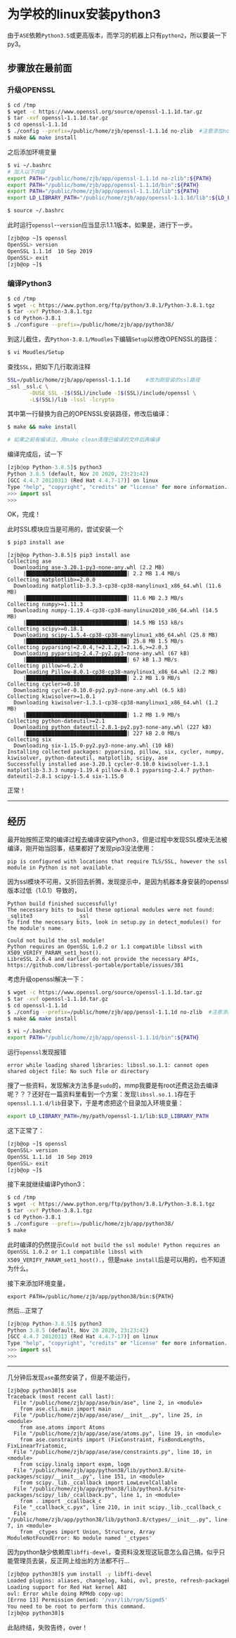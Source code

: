 # 为学校的linux安装python3

由于`ASE`依赖`Python3.5`或更高版本，而学习的机器上只有`python2`，所以要装一下py3。

## 步骤放在最前面

### 升级OPENSSL

```bash
$ cd /tmp
$ wget -c https://www.openssl.org/source/openssl-1.1.1d.tar.gz
$ tar -xvf openssl-1.1.1d.tar.gz
$ cd openssl-1.1.1d
$ ./config --prefix=/public/home/zjb/openssl-1.1.1d no-zlib  #注意添加no-zlib
$ make && make install
```

之后添加环境变量

```bash
$ vi ~/.bashrc
# 加入以下内容
export PATH="/public/home/zjb/app/openssl-1.1.1d no-zlib":${PATH}
export PATH="/public/home/zjb/app/openssl-1.1.1d/bin":${PATH}
export PATH="/public/home/zjb/app/openssl-1.1.1d/lib":${PATH}
export LD_LIBRARY_PATH="/public/home/zjb/app/openssl-1.1.1d/lib":${LD_LIBRARY_PATH}

$ source ~/.bashrc
```

此时运行`openssl`--`version`应当显示1.1.1版本，如果是，进行下一步。

```bash
[zjb@op ~]$ openssl
OpenSSL> version
OpenSSL 1.1.1d  10 Sep 2019
OpenSSL> exit
[zjb@op ~]$ 
```

### 编译Python3

```bash
$ cd /tmp
$ wget -c https://www.python.org/ftp/python/3.8.1/Python-3.8.1.tgz
$ tar -xvf Python-3.8.1.tgz
$ cd Python-3.8.1
$ ./configure --prefix=/public/home/zjb/app/python38/
```

到这儿截住，去`Python-3.8.1/Moudles`下编辑`Setup`以修改OPENSSL的路径：

```bash
$ vi Moudles/Setup
```

查找`SSL`，把如下几行取消注释

```bash
SSL=/public/home/zjb/app/openssl-1.1.1d     #改为刚安装的ssl路径
_ssl _ssl.c \
       -DUSE_SSL -I$(SSL)/include -I$(SSL)/include/openssl \
       -L$(SSL)/lib -lssl -lcrypto
```

其中第一行替换为自己的OPENSSL安装路径，修改后编译：

```bash
$ make && make install

# 如果之前有编译过，用make clean清理已编译的文件后再编译
```

编译完成后，试一下

```python
[zjb@op Python-3.8.5]$ python3
Python 3.8.5 (default, Nov 20 2020, 23:23:42) 
[GCC 4.4.7 20120313 (Red Hat 4.4.7-17)] on linux
Type "help", "copyright", "credits" or "license" for more information.
>>> import ssl
>>> 
```

OK，完成！

此时SSL模块应当是可用的，尝试安装一个

```bash
$ pip3 install ase
```

```
[zjb@op Python-3.8.5]$ pip3 install ase
Collecting ase
  Downloading ase-3.20.1-py3-none-any.whl (2.2 MB)
     |████████████████████████████████| 2.2 MB 1.4 MB/s 
Collecting matplotlib>=2.0.0
  Downloading matplotlib-3.3.3-cp38-cp38-manylinux1_x86_64.whl (11.6 MB)
     |████████████████████████████████| 11.6 MB 2.3 MB/s 
Collecting numpy>=1.11.3
  Downloading numpy-1.19.4-cp38-cp38-manylinux2010_x86_64.whl (14.5 MB)
     |████████████████████████████████| 14.5 MB 153 kB/s 
Collecting scipy>=0.18.1
  Downloading scipy-1.5.4-cp38-cp38-manylinux1_x86_64.whl (25.8 MB)
     |████████████████████████████████| 25.8 MB 1.5 MB/s 
Collecting pyparsing!=2.0.4,!=2.1.2,!=2.1.6,>=2.0.3
  Downloading pyparsing-2.4.7-py2.py3-none-any.whl (67 kB)
     |████████████████████████████████| 67 kB 1.3 MB/s 
Collecting pillow>=6.2.0
  Downloading Pillow-8.0.1-cp38-cp38-manylinux1_x86_64.whl (2.2 MB)
     |████████████████████████████████| 2.2 MB 1.9 MB/s 
Collecting cycler>=0.10
  Downloading cycler-0.10.0-py2.py3-none-any.whl (6.5 kB)
Collecting kiwisolver>=1.0.1
  Downloading kiwisolver-1.3.1-cp38-cp38-manylinux1_x86_64.whl (1.2 MB)
     |████████████████████████████████| 1.2 MB 1.9 MB/s 
Collecting python-dateutil>=2.1
  Downloading python_dateutil-2.8.1-py2.py3-none-any.whl (227 kB)
     |████████████████████████████████| 227 kB 2.0 MB/s 
Collecting six
  Downloading six-1.15.0-py2.py3-none-any.whl (10 kB)
Installing collected packages: pyparsing, pillow, six, cycler, numpy, kiwisolver, python-dateutil, matplotlib, scipy, ase
Successfully installed ase-3.20.1 cycler-0.10.0 kiwisolver-1.3.1 matplotlib-3.3.3 numpy-1.19.4 pillow-8.0.1 pyparsing-2.4.7 python-dateutil-2.8.1 scipy-1.5.4 six-1.15.0
```

正常！



---



## 经历

最开始按照正常的编译过程去编译安装Python3，但是过程中发现SSL模块无法被编译，刚开始当回事，结果都好了发现pip3没法使用：

```
pip is configured with locations that require TLS/SSL, however the ssl module in Python is not available.
```

因为ssl模块不可用，又折回去折腾，发现提示中，是因为机器本身安装的openssl版本过低（1.0.1）导致的，

```
Python build finished successfully!
The necessary bits to build these optional modules were not found:
_sqlite3              _ssl                                     
To find the necessary bits, look in setup.py in detect_modules() for the module's name.

Could not build the ssl module!
Python requires an OpenSSL 1.0.2 or 1.1 compatible libssl with X509_VERIFY_PARAM_set1_host().
LibreSSL 2.6.4 and earlier do not provide the necessary APIs, https://github.com/libressl-portable/portable/issues/381
```

考虑升级openssl解决一下：

```bash
$ wget -c https://www.openssl.org/source/openssl-1.1.1d.tar.gz
$ tar -xvf openssl-1.1.1d.tar.gz
$ cd openssl-1.1.1d
$ ./config --prefix=/public/home/zjb/app/penssl-1.1.1d no-zlib  #注意添加no-zlib
$ make && make install

$ vi ~/.bashrc
export PATH="/public/home/zjb/app/openssl-1.1.1d/bin":${PATH}
```

运行`openssl`发现报错

```
error while loading shared libraries: libssl.so.1.1: cannot open shared object file: No such file or directory
```

搜了一些资料，发现解决方法多是`sudo`的，mmp我要是有root还费这劲去编译呢？？？还好在一篇资料里看到一个方案：发现`libssl.so.1.1`存在于`openssl.1.1.d/lib`目录下，于是考虑把这个目录加入环境变量：

```bash
export LD_LIBRARY_PATH=/my/path/openssl-1.1/lib:$LD_LIBRARY_PATH
```

这下正常了：

```bash
[zjb@op ~]$ openssl
OpenSSL> version
OpenSSL 1.1.1d  10 Sep 2019
OpenSSL> exit
[zjb@op ~]$ 
```

接下来就继续编译Python3：

```bash
$ cd /tmp
$ wget -c https://www.python.org/ftp/python/3.8.1/Python-3.8.1.tgz
$ tar -xvf Python-3.8.1.tgz
$ cd Python-3.8.1
$ ./configure --prefix=/public/home/zjb/app/python38/
$ make 
```

此时编译的仍然提示`Could not build the ssl module! Python requires an OpenSSL 1.0.2 or 1.1 compatible libssl with X509_VERIFY_PARAM_set1_host().`，但是`make install`后是可以用的，也不知道为什么。

接下来添加环境变量，

```
export PATH=/public/home/zjb/app/python38/bin:${PATH}
```

然后...正常了

```python
[zjb@op Python-3.8.5]$ python3
Python 3.8.5 (default, Nov 20 2020, 23:23:42) 
[GCC 4.4.7 20120313 (Red Hat 4.4.7-17)] on linux
Type "help", "copyright", "credits" or "license" for more information.
>>> import ssl
>>> 
```



---



几分钟后发现`ase`虽然安装了，但是不能运行，

```
[zjb@op python38]$ ase
Traceback (most recent call last):
  File "/public/home/zjb/app/ase/bin/ase", line 2, in <module>
    from ase.cli.main import main
  File "/public/home/zjb/app/ase/ase/__init__.py", line 25, in <module>
    from ase.atoms import Atoms
  File "/public/home/zjb/app/ase/ase/atoms.py", line 19, in <module>
    from ase.constraints import (FixConstraint, FixBondLengths, FixLinearTriatomic,
  File "/public/home/zjb/app/ase/ase/constraints.py", line 10, in <module>
    from scipy.linalg import expm, logm
  File "/public/home/zjb/app/python38/lib/python3.8/site-packages/scipy/__init__.py", line 151, in <module>
    from scipy._lib._ccallback import LowLevelCallable
  File "/public/home/zjb/app/python38/lib/python3.8/site-packages/scipy/_lib/_ccallback.py", line 1, in <module>
    from . import _ccallback_c
  File "_ccallback_c.pyx", line 210, in init scipy._lib._ccallback_c
  File "/public/home/zjb/app/python38/lib/python3.8/ctypes/__init__.py", line 7, in <module>
    from _ctypes import Union, Structure, Array
ModuleNotFoundError: No module named '_ctypes'
```

因为python缺少依赖库`libffi-devel`，查资料没发现这玩意怎么自己搞，似乎只能管理员去装，反正网上给出的方法都不行...

```bash
[zjb@op python38]$ yum install -y libffi-devel
Loaded plugins: aliases, changelog, kabi, ovl, presto, refresh-packagekit, security, tmprepo, verify, versionlock
Loading support for Red Hat kernel ABI
ovl: Error while doing RPMdb copy-up:
[Errno 13] Permission denied: '/var/lib/rpm/Sigmd5'
You need to be root to perform this command.
[zjb@op python38]$ 
```

此贴终结，失败告终，over！